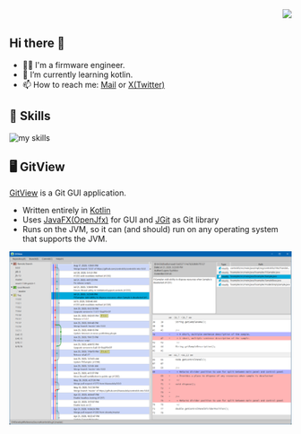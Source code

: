<div align="right">
  <img src="https://komarev.com/ghpvc/?username=hyoshida1106" />
</div>

## Hi there 👋

- 🧑‍💻 I'm a firmware engineer.
- 🌱 I’m currently learning kotlin.
- 📫 How to reach me: [Mail](mailto:hyoshida1106@outlook.com) or [X(Twitter)](https://twitter.com/hyoshida1106)

## 🌱 Skills
<img alt="my skills" src="https://skillicons.dev/icons?theme=dark&perline=5&i=c,cpp,cs,kotlin,java,linux,windows,git,androidstudio" />

## 🖥️ GitView

[GitView](https://github.com/hyoshida1106/gitview) is a Git GUI application.

* Written entirely in [Kotlin](https://kotlinlang.org/)
* Uses [JavaFX(OpenJfx)](https://openjfx.io/) for GUI and [JGit](https://github.com/eclipse-jgit/jgit) as Git library
* Runs on the JVM, so it can (and should) run on any operating system that supports the JVM.

![img_en.png](img_en.png)

<!--
**hyoshida1106/hyoshida1106** is a ✨ _special_ ✨ repository because its `README.md` (this file) appears on your GitHub profile.

Here are some ideas to get you started:

- 🔭 I’m currently working on ...
- 🌱 I’m currently learning ...
- 👯 I’m looking to collaborate on ...
- 🤔 I’m looking for help with ...
- 💬 Ask me about ...
- 📫 How to reach me: ...
- 😄 Pronouns: ...
- ⚡ Fun fact: ...
-->
